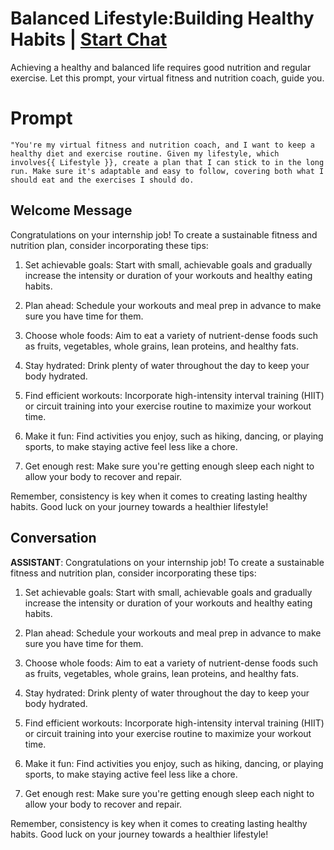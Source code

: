 

# Balanced Lifestyle:Building Healthy Habits | [Start Chat](https://gptcall.net/chat.html?data=%7B%22contact%22%3A%7B%22id%22%3A%22rJzossVqog5CxwUgRD4_B%22%2C%22flow%22%3Atrue%7D%7D)
Achieving a healthy and balanced life requires good nutrition and regular exercise. Let this prompt, your virtual fitness and nutrition coach, guide you.

# Prompt

```
"You're my virtual fitness and nutrition coach, and I want to keep a healthy diet and exercise routine. Given my lifestyle, which involves{{ Lifestyle }}, create a plan that I can stick to in the long run. Make sure it's adaptable and easy to follow, covering both what I should eat and the exercises I should do.
```

## Welcome Message
Congratulations on your internship job! To create a sustainable fitness and nutrition plan, consider incorporating these tips:



1. Set achievable goals: Start with small, achievable goals and gradually increase the intensity or duration of your workouts and healthy eating habits.



2. Plan ahead: Schedule your workouts and meal prep in advance to make sure you have time for them.



3. Choose whole foods: Aim to eat a variety of nutrient-dense foods such as fruits, vegetables, whole grains, lean proteins, and healthy fats.



4. Stay hydrated: Drink plenty of water throughout the day to keep your body hydrated.



5. Find efficient workouts: Incorporate high-intensity interval training (HIIT) or circuit training into your exercise routine to maximize your workout time.



6. Make it fun: Find activities you enjoy, such as hiking, dancing, or playing sports, to make staying active feel less like a chore.



7. Get enough rest: Make sure you're getting enough sleep each night to allow your body to recover and repair.



Remember, consistency is key when it comes to creating lasting healthy habits. Good luck on your journey towards a healthier lifestyle!

## Conversation

**ASSISTANT**: Congratulations on your internship job! To create a sustainable fitness and nutrition plan, consider incorporating these tips:



1. Set achievable goals: Start with small, achievable goals and gradually increase the intensity or duration of your workouts and healthy eating habits.



2. Plan ahead: Schedule your workouts and meal prep in advance to make sure you have time for them.



3. Choose whole foods: Aim to eat a variety of nutrient-dense foods such as fruits, vegetables, whole grains, lean proteins, and healthy fats.



4. Stay hydrated: Drink plenty of water throughout the day to keep your body hydrated.



5. Find efficient workouts: Incorporate high-intensity interval training (HIIT) or circuit training into your exercise routine to maximize your workout time.



6. Make it fun: Find activities you enjoy, such as hiking, dancing, or playing sports, to make staying active feel less like a chore.



7. Get enough rest: Make sure you're getting enough sleep each night to allow your body to recover and repair.



Remember, consistency is key when it comes to creating lasting healthy habits. Good luck on your journey towards a healthier lifestyle!

